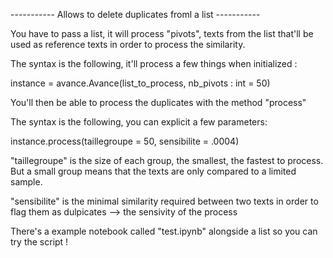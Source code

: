 ----------- Allows to delete duplicates froml a list -----------

You have to pass a list, it will process "pivots", texts from the list that'll be used as reference texts in order to process the similarity.

The syntax is the following, it'll process a few things when initialized : 

instance = avance.Avance(list_to_process,  nb_pivots : int = 50)




You'll then be able to process the duplicates with the method "process"

The syntax is the following, you can explicit a few parameters:

instance.process(taillegroupe = 50, sensibilite  = .0004)

"taillegroupe" is the size of each group, the smallest, the fastest to process. But a small group means that the texts are only compared to a limited sample.

"sensibilite" is the minimal similarity required between two texts in order to flag them as dulpicates --> the sensivity of the process


There's a example notebook called "test.ipynb" alongside a list so you can try the script !
